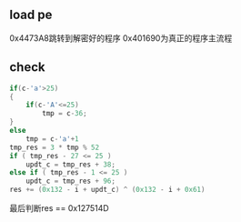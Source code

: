 
## load pe

0x4473A8跳转到解密好的程序
0x401690为真正的程序主流程

## check

```C
if(c-'a'>25)
{
    if(c-'A'<=25)
        tmp = c-36;
}
else
    tmp = c-'a'+1
tmp_res = 3 * tmp % 52
if ( tmp_res - 27 <= 25 )
    updt_c = tmp_res + 38;
else if ( tmp_res - 1 <= 25 )
    updt_c = tmp_res + 96;
res += (0x132 - i + updt_c) ^ (0x132 - i + 0x61)
```
最后判断res == 0x127514D
